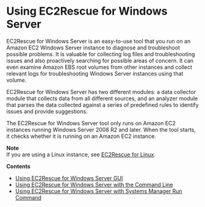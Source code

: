 # Using EC2Rescue for Windows Server<a name="Windows-Server-EC2Rescue"></a>

EC2Rescue for Windows Server is an easy\-to\-use tool that you run on an Amazon EC2 Windows Server instance to diagnose and troubleshoot possible problems\. It is valuable for collecting log files and troubleshooting issues and also proactively searching for possible areas of concern\. It can even examine Amazon EBS root volumes from other instances and collect relevant logs for troubleshooting Windows Server instances using that volume\.

EC2Rescue for Windows Server has two different modules: a data collector module that collects data from all different sources, and an analyzer module that parses the data collected against a series of predefined rules to identify issues and provide suggestions\.

The EC2Rescue for Windows Server tool only runs on Amazon EC2 instances running Windows Server 2008 R2 and later\. When the tool starts, it checks whether it is running on an Amazon EC2 instance\.

**Note**  
If you are using a Linux instance, see [EC2Rescue for Linux](https://docs.aws.amazon.com/AWSEC2/latest/UserGuide/Linux-Server-EC2Rescue.html)\.

**Contents**
+ [Using EC2Rescue for Windows Server GUI](ec2rw-gui.md)
+ [Using EC2Rescue for Windows Server with the Command Line](ec2rw-cli.md)
+ [Using EC2Rescue for Windows Server with Systems Manager Run Command](ec2rw-ssm.md)